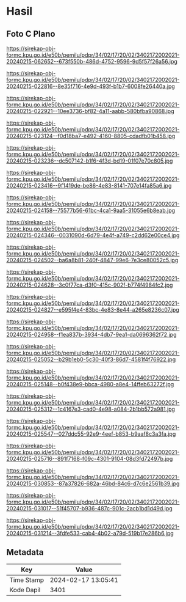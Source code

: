 # Hasil

## Foto C Plano

https://sirekap-obj-formc.kpu.go.id/e50b/pemilu/pdpr/34/02/17/20/02/3402172002021-20240215-062652--673f550b-486d-4752-9596-9d5f57f26a56.jpg

https://sirekap-obj-formc.kpu.go.id/e50b/pemilu/pdpr/34/02/17/20/02/3402172002021-20240215-022816--8e35f716-4e9d-493f-b1b7-6008fe26440a.jpg

https://sirekap-obj-formc.kpu.go.id/e50b/pemilu/pdpr/34/02/17/20/02/3402172002021-20240215-022921--10ee3736-bf82-4a11-aabb-580bfba90868.jpg

https://sirekap-obj-formc.kpu.go.id/e50b/pemilu/pdpr/34/02/17/20/02/3402172002021-20240215-023124--f0d18ba7-e492-4160-8805-cdadfb01b458.jpg

https://sirekap-obj-formc.kpu.go.id/e50b/pemilu/pdpr/34/02/17/20/02/3402172002021-20240215-023236--dc507142-b1f6-4f3d-bd19-01f07e70c805.jpg

https://sirekap-obj-formc.kpu.go.id/e50b/pemilu/pdpr/34/02/17/20/02/3402172002021-20240215-023416--9f1419de-be86-4e83-8141-707e14fa85a6.jpg

https://sirekap-obj-formc.kpu.go.id/e50b/pemilu/pdpr/34/02/17/20/02/3402172002021-20240215-024158--75577b56-61bc-4ca1-9aa5-31055e6b8eab.jpg

https://sirekap-obj-formc.kpu.go.id/e50b/pemilu/pdpr/34/02/17/20/02/3402172002021-20240215-024346--0031090d-6d79-4e4f-a749-c2dd62e00ce4.jpg

https://sirekap-obj-formc.kpu.go.id/e50b/pemilu/pdpr/34/02/17/20/02/3402172002021-20240215-024502--ba6a8b81-240f-4847-99e6-7e3ce80052c5.jpg

https://sirekap-obj-formc.kpu.go.id/e50b/pemilu/pdpr/34/02/17/20/02/3402172002021-20240215-024628--3c0f77ca-d3f0-415c-902f-b774f4984fc2.jpg

https://sirekap-obj-formc.kpu.go.id/e50b/pemilu/pdpr/34/02/17/20/02/3402172002021-20240215-024827--e595f4e4-83bc-4e83-8e44-a265e8236c07.jpg

https://sirekap-obj-formc.kpu.go.id/e50b/pemilu/pdpr/34/02/17/20/02/3402172002021-20240215-024958--f1ea837b-3934-4db7-9ea1-da0696362f72.jpg

https://sirekap-obj-formc.kpu.go.id/e50b/pemilu/pdpr/34/02/17/20/02/3402172002021-20240215-025052--b29b1eb0-5c30-40f3-86d7-4581f4f76922.jpg

https://sirekap-obj-formc.kpu.go.id/e50b/pemilu/pdpr/34/02/17/20/02/3402172002021-20240215-025148--b0f438e9-bbca-4980-a8e4-14ffeb63272f.jpg

https://sirekap-obj-formc.kpu.go.id/e50b/pemilu/pdpr/34/02/17/20/02/3402172002021-20240215-025312--1c4167e3-cad0-4e98-a084-2b1bb572a981.jpg

https://sirekap-obj-formc.kpu.go.id/e50b/pemilu/pdpr/34/02/17/20/02/3402172002021-20240215-025547--027ddc55-92e9-4eef-b853-b9aaf8c3a3fa.jpg

https://sirekap-obj-formc.kpu.go.id/e50b/pemilu/pdpr/34/02/17/20/02/3402172002021-20240215-025716--891f7168-f09c-4301-9104-08d3fd72497b.jpg

https://sirekap-obj-formc.kpu.go.id/e50b/pemilu/pdpr/34/02/17/20/02/3402172002021-20240215-030853--87a37826-682a-46bd-84c6-d7c6e2561b39.jpg

https://sirekap-obj-formc.kpu.go.id/e50b/pemilu/pdpr/34/02/17/20/02/3402172002021-20240215-031017--51f45707-b936-487c-901c-2acb1bd1d49d.jpg

https://sirekap-obj-formc.kpu.go.id/e50b/pemilu/pdpr/34/02/17/20/02/3402172002021-20240215-031214--3fdfe533-cab4-4b02-a79d-519b17e286b6.jpg


## Metadata

| Key        | Value               |
| ---------- | ------------------- |
| Time Stamp | 2024-02-17 13:05:41 |
| Kode Dapil | 3401                |



